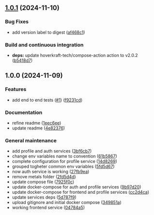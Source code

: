 ## [1.0.1](https://github.com/LetsStreamIt/bootstrap/compare/v1.0.0...v1.0.1) (2024-11-10)

### Bug Fixes

* add version label to digest ([af468c1](https://github.com/LetsStreamIt/bootstrap/commit/af468c122fe5a894150cbdb881059d79590100f3))

### Build and continuous integration

* **deps:** update hoverkraft-tech/compose-action action to v2.0.2 ([b5418d7](https://github.com/LetsStreamIt/bootstrap/commit/b5418d7b41206c08dfbfa98e40230ccfed9df71c))

## 1.0.0 (2024-11-09)

### Features

* add end to end tests ([#1](https://github.com/LetsStreamIt/bootstrap/issues/1)) ([f9231cd](https://github.com/LetsStreamIt/bootstrap/commit/f9231cd096ae9aac769130a266fddb3c239ddb5b))

### Documentation

* refine readme ([1eec6ee](https://github.com/LetsStreamIt/bootstrap/commit/1eec6ee204343651362768679521dcd4bc4a452d))
* update readme ([4e82376](https://github.com/LetsStreamIt/bootstrap/commit/4e823761a24226ba28416121e0c7c314939b7c71))

### General maintenance

* add profile and auth services ([3bf6cb7](https://github.com/LetsStreamIt/bootstrap/commit/3bf6cb7b183c65ec5095136c68473cddb1e04e29))
* change env variables name to convention ([61b5867](https://github.com/LetsStreamIt/bootstrap/commit/61b586750f0fa72a77afe272fdf70837233e3f5d))
* complete configuration for profile service ([14d8269](https://github.com/LetsStreamIt/bootstrap/commit/14d8269494918643d996d49923737323e31380bd))
* grouped togheter common env variables ([5fd5d67](https://github.com/LetsStreamIt/bootstrap/commit/5fd5d67c1386397bc85c4c7d4bc203f212d2a006))
* now auth service is working ([27fb9ea](https://github.com/LetsStreamIt/bootstrap/commit/27fb9ea3fceefbd7c76f9c7027a2a5feb33fb7d1))
* remove metals folder ([2fd5d4d](https://github.com/LetsStreamIt/bootstrap/commit/2fd5d4d530f1cb6cb51237b35ef8613cca6815c1))
* update compose file ([7925f0c](https://github.com/LetsStreamIt/bootstrap/commit/7925f0c28948888a59747f6f81fd44ace9bff858))
* update docker-compose for auth and profile services ([9b97d20](https://github.com/LetsStreamIt/bootstrap/commit/9b97d2006343b5616921366f4c36b69174312d47))
* update docker-compose for frontend and profile services ([cc2d4ca](https://github.com/LetsStreamIt/bootstrap/commit/cc2d4cac5054b1291ff78813160306e8c44650f1))
* update services deps ([5d787f9](https://github.com/LetsStreamIt/bootstrap/commit/5d787f998f95b981937094d3f8742443895fd445))
* upload gitignore and initial docker compose ([349851a](https://github.com/LetsStreamIt/bootstrap/commit/349851a6c601d3928978dffa2e975f12667f7c7f))
* working frontend service ([04784a5](https://github.com/LetsStreamIt/bootstrap/commit/04784a5cd72ae42a6c77118aa5d4c7e60869bbe6))
